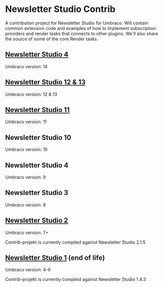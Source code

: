 # Newsletter Studio Contrib

A contribution project for Newsletter Studio for Umbraco. Will contain common extension code and examples of how to implement subscription providers and render tasks that connects to other plugins. We'll also share the source of some of the core Render tasks.

## [Newsletter Studio 4](Newsletter%20Studio%20V14)
Umbraco version: 14

## [Newsletter Studio 12 & 13](Newsletter%20Studio%20V12)
Umbraco version: 12 & 13

## [Newsletter Studio 11](Newsletter%20Studio%20V11)
Umbraco version: 11

## Newsletter Studio 10
Umbraco version: 10

## Newsletter Studio 4
Umbraco version: 9

## Newsletter Studio 3
Umbraco version: 8

## [Newsletter Studio 2](Newsletter%20Studio%20V2)
Umbraco version: 7+

Contrib-projekt is currently compiled against Newsletter Studio 2.1.5

## [Newsletter Studio 1](Newsletter%20Studio%20V1) (end of life)
Umbraco version: 4-6

Contrib-projekt is currently compiled against Newsletter Studio 1.4.3
